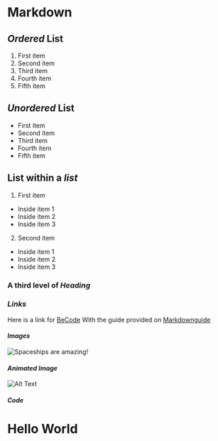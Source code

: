 # Markdown
## ***Ordered*** List
1. First item
2. Second item
3. Third item
4. Fourth item
5. Fifth item

## ***Unordered*** List
+ First item
+ Second item
+ Third item
+ Fourth item
+ Fifth item

## List within a _list_

1. First item
 - Inside item 1
 - Inside item 2
 - Inside item 3
2. Second item
 - Inside item 1
 - Inside item 2
 - Inside item 3

### A third level of *Heading*

### ***Links***

Here is a link for [BeCode](https://becode.org/)
With the guide provided on [Markdownguide](https://www.markdownguide.org/basic-syntax/#links)

#### _Images_

![Spaceships are amazing!](https://ia802302.us.archive.org/4/items/the-spaceship-s-01-e-03-monster/1c.jpg?cnt=0)

#### *Animated Image*

![Alt Text](https://media.giphy.com/media/vFKqnCdLPNOKc/giphy.gif)

##### Code

<div class="row">
  <div class="col-md-6 col-md-offset-3">
    <h1>Hello World</h1>
  </div>
</div>
